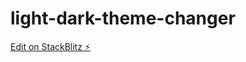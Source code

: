 # light-dark-theme-changer

[Edit on StackBlitz ⚡️](https://stackblitz.com/edit/light-dark-theme-changer)
